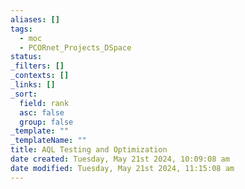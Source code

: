 ```yaml
---
aliases: []
tags:
  - moc
  - PCORnet_Projects_DSpace
status: 
_filters: []
_contexts: []
_links: []
_sort:
  field: rank
  asc: false
  group: false
_template: ""
_templateName: ""
title: AQL Testing and Optimization
date created: Tuesday, May 21st 2024, 10:09:08 am
date modified: Tuesday, May 21st 2024, 11:15:08 am
---
```


